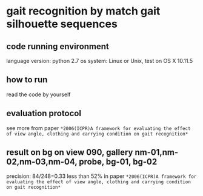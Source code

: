 # gait recognition by match gait silhouette sequences

## code running environment
language version: python 2.7
os system: Linux or Unix, test on OS X 10.11.5


## how to run
read the code by yourself

## evaluation protocol
see more from paper `*2006(ICPR)A framework for evaluating the effect of view angle, clothing and carrying condition on gait recognition*`

## result on bg on view 090, gallery nm-01,nm-02,nm-03,nm-04, probe, bg-01, bg-02
precision: 84/248=0.33 less than 52% in paper `*2006(ICPR)A framework for evaluating the effect of view angle, clothing and carrying condition on gait recognition*`
